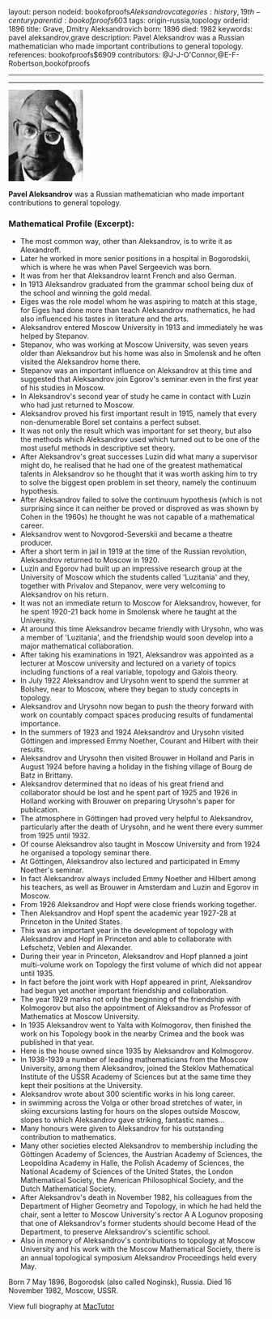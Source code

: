 layout: person
nodeid: bookofproofs$Aleksandrov
categories: history,19th-century
parentid: bookofproofs$603
tags: origin-russia,topology
orderid: 1896
title: Grave, Dmitry Aleksandrovich
born: 1896
died: 1982
keywords: pavel aleksandrov,grave
description: Pavel Aleksandrov was a Russian mathematician who made important contributions to general topology.
references: bookofproofs$6909
contributors: @J-J-O'Connor,@E-F-Robertson,bookofproofs

---



---

![Aleksandrov.jpg](https://github.com/bookofproofs/bookofproofs.github.io/blob/main/_sources/_assets/images/portraits/Aleksandrov.jpg?raw=true)

**Pavel Aleksandrov** was a Russian mathematician who made important contributions to general topology.

### Mathematical Profile (Excerpt):
* The most common way, other than Aleksandrov, is to write it as Alexandroff.
* Later he worked in more senior positions in a hospital in Bogorodskii, which is where he was when Pavel Sergeevich was born.
* It was from her that Aleksandrov learnt French and also German.
* In 1913 Aleksandrov graduated from the grammar school being dux of the school and winning the gold medal.
* Eiges was the role model whom he was aspiring to match at this stage, for Eiges had done more than teach Aleksandrov mathematics, he had also influenced his tastes in literature and the arts.
* Aleksandrov entered Moscow University in 1913 and immediately he was helped by Stepanov.
* Stepanov, who was working at Moscow University, was seven years older than Aleksandrov but his home was also in Smolensk and he often visited the Aleksandrov home there.
* Stepanov was an important influence on Aleksandrov at this time and suggested that Aleksandrov join Egorov's seminar even in the first year of his studies in Moscow.
* In Aleksandrov's second year of study he came in contact with Luzin who had just returned to Moscow.
* Aleksandrov proved his first important result in 1915, namely that every non-denumerable Borel set contains a perfect subset.
* It was not only the result which was important for set theory, but also the methods which Aleksandrov used which turned out to be one of the most useful methods in descriptive set theory.
* After Aleksandrov's great successes Luzin did what many a supervisor might do, he realised that he had one of the greatest mathematical talents in Aleksandrov so he thought that it was worth asking him to try to solve the biggest open problem in set theory, namely the continuum hypothesis.
* After Aleksandrov failed to solve the continuum hypothesis (which is not surprising since it can neither be proved or disproved as was shown by Cohen in the 1960s) he thought he was not capable of a mathematical career.
* Aleksandrov went to Novgorod-Severskii and became a theatre producer.
* After a short term in jail in 1919 at the time of the Russian revolution, Aleksandrov returned to Moscow in 1920.
* Luzin and Egorov had built up an impressive research group at the University of Moscow which the students called 'Luzitania' and they, together with Privalov and Stepanov, were very welcoming to Aleksandrov on his return.
* It was not an immediate return to Moscow for Aleksandrov, however, for he spent 1920-21 back home in Smolensk where he taught at the University.
* At around this time Aleksandrov became friendly with Urysohn, who was a member of 'Luzitania', and the friendship would soon develop into a major mathematical collaboration.
* After taking his examinations in 1921, Aleksandrov was appointed as a lecturer at Moscow university and lectured on a variety of topics including functions of a real variable, topology and Galois theory.
* In July 1922 Aleksandrov and Urysohn went to spend the summer at Bolshev, near to Moscow, where they began to study concepts in topology.
* Aleksandrov and Urysohn now began to push the theory forward with work on countably compact spaces producing results of fundamental importance.
* In the summers of 1923 and 1924 Aleksandrov and Urysohn visited Göttingen and impressed Emmy Noether, Courant and Hilbert with their results.
* Aleksandrov and Urysohn then visited Brouwer in Holland and Paris in August 1924 before having a holiday in the fishing village of Bourg de Batz in Brittany.
* Aleksandrov determined that no ideas of his great friend and collaborator should be lost and he spent part of 1925 and 1926 in Holland working with Brouwer on preparing Urysohn's paper for publication.
* The atmosphere in Göttingen had proved very helpful to Aleksandrov, particularly after the death of Urysohn, and he went there every summer from 1925 until 1932.
* Of course Aleksandrov also taught in Moscow University and from 1924 he organised a topology seminar there.
* At Göttingen, Aleksandrov also lectured and participated in Emmy Noether's seminar.
* In fact Aleksandrov always included Emmy Noether and Hilbert among his teachers, as well as Brouwer in Amsterdam and Luzin and Egorov in Moscow.
* From 1926 Aleksandrov and Hopf were close friends working together.
* Then Aleksandrov and Hopf spent the academic year 1927-28 at Princeton in the United States.
* This was an important year in the development of topology with Aleksandrov and Hopf in Princeton and able to collaborate with Lefschetz, Veblen and Alexander.
* During their year in Princeton, Aleksandrov and Hopf planned a joint multi-volume work on Topology the first volume of which did not appear until 1935.
* In fact before the joint work with Hopf appeared in print, Aleksandrov had begun yet another important friendship and collaboration.
* The year 1929 marks not only the beginning of the friendship with Kolmogorov but also the appointment of Aleksandrov as Professor of Mathematics at Moscow University.
* In 1935 Aleksandrov went to Yalta with Kolmogorov, then finished the work on his Topology book in the nearby Crimea and the book was published in that year.
* Here is the house owned since 1935 by Aleksandrov and Kolmogorov.
* In 1938-1939 a number of leading mathematicians from the Moscow University, among them Aleksandrov, joined the Steklov Mathematical Institute of the USSR Academy of Sciences but at the same time they kept their positions at the University.
* Aleksandrov wrote about 300 scientific works in his long career.
* in swimming across the Volga or other broad stretches of water, in skiing excursions lasting for hours on the slopes outside Moscow, slopes to which Aleksandrov gave striking, fantastic names...
* Many honours were given to Aleksandrov for his outstanding contribution to mathematics.
* Many other societies elected Aleksandrov to membership including the Göttingen Academy of Sciences, the Austrian Academy of Sciences, the Leopoldina Academy in Halle, the Polish Academy of Sciences, the National Academy of Sciences of the United States, the London Mathematical Society, the American Philosophical Society, and the Dutch Mathematical Society.
* After Aleksandrov's death in November 1982, his colleagues from the Department of Higher Geometry and Topology, in which he had held the chair, sent a letter to Moscow University's rector A A Logunov proposing that one of Aleksandrov's former students should become Head of the Department, to preserve Aleksandrov's scientific school.
* Also in memory of Aleksandrov's contributions to topology at Moscow University and his work with the Moscow Mathematical Society, there is an annual topological symposium Aleksandrov Proceedings held every May.

Born 7 May 1896, Bogorodsk (also called Noginsk), Russia. Died 16 November 1982, Moscow, USSR.

View full biography at [MacTutor](https://mathshistory.st-andrews.ac.uk/Biographies/Aleksandrov/)

